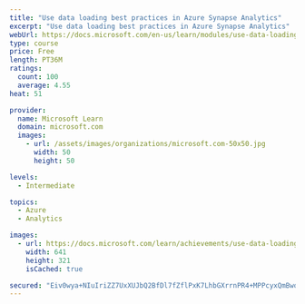 ```yaml
---
title: "Use data loading best practices in Azure Synapse Analytics"
excerpt: "Use data loading best practices in Azure Synapse Analytics"
webUrl: https://docs.microsoft.com/en-us/learn/modules/use-data-loading-best-practices-azure-synapse-analytics/
type: course
price: Free
length: PT36M
ratings:
  count: 100
  average: 4.55
heat: 51

provider:
  name: Microsoft Learn
  domain: microsoft.com
  images:
    - url: /assets/images/organizations/microsoft.com-50x50.jpg
      width: 50
      height: 50

levels:
  - Intermediate

topics:
  - Azure
  - Analytics

images:
  - url: https://docs.microsoft.com/learn/achievements/use-data-loading-best-practices-in-azure-synapse-analytics-social.png
    width: 641
    height: 321
    isCached: true

secured: "Eiv0wya+NIuIriZZ7UxXUJbQ2BfDl7fZflPxK7LhbGXrrnPR4+MPPcyxQmBwoVukrVyBO2M/A4MofFnbkS9fh7NaV4H6oZGVcVon3D8sXuCAxIGOql/hp2fR714ilSevJEIKBocWf8YPLX0hh/FimXgFDO3AF1VAKjJ9kQo/dWQd9nVNPIq5/KEibRlIKvKRTuAeQz0fK9pwBpS+ONjfc33kX/BDaqnInKePp1Mne3DLuQRSasBE0TI7nI4Os1EWX4e8Tq10VY/lTPezMhH0crCN6NunSH0T8ugGot+1+KfZ1Y5f1RGQUCfh6V0NHQmx+MUS5qlD21IwHApG/zZSLK9PDfc2AfeQuG2Sr37qJvHDdvPX30TzbuC9/aUi377QB1SnisuWYBgZhNDolSz/fU6UlJ80UIMc3tEC1Pjk33k=;Jd/xH5iGlSSxhfmaFTo/aw=="
---
```


